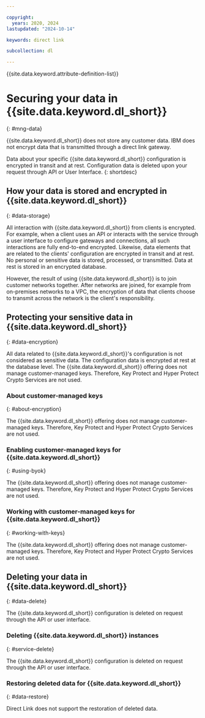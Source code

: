 ```yaml
---

copyright:
  years: 2020, 2024
lastupdated: "2024-10-14"

keywords: direct link

subcollection: dl

---
```


{{site.data.keyword.attribute-definition-list}}

# Securing your data in {{site.data.keyword.dl_short}}
{: #mng-data}

{{site.data.keyword.dl_short}} does not store any customer data. IBM does not encrypt data that is transmitted through a direct link gateway.

Data about your specific {{site.data.keyword.dl_short}} configuration is encrypted in transit and at rest. Configuration data is deleted upon your request through API or User Interface.
{: shortdesc}

## How your data is stored and encrypted in {{site.data.keyword.dl_short}}
{: #data-storage}

All interaction with {{site.data.keyword.dl_short}} from clients is encrypted. For example, when a client uses an API or interacts with the service through a user interface to configure gateways and connections, all such interactions are fully end-to-end encrypted. Likewise, data elements that are related to the clients' configuration are encrypted in transit and at rest. No personal or sensitive data is stored, processed, or transmitted. Data at rest is stored in an encrypted database.

However, the result of using {{site.data.keyword.dl_short}} is to join customer networks together. After networks are joined, for example from on-premises networks to a VPC, the encryption of data that clients choose to transmit across the network is the client's responsibility.

## Protecting your sensitive data in {{site.data.keyword.dl_short}}
{: #data-encryption}

All data related to {{site.data.keyword.dl_short}}'s configuration is not considered as sensitive data. The configuration data is encrypted at rest at the database level. The {{site.data.keyword.dl_short}} offering does not manage customer-managed keys. Therefore, Key Protect and Hyper Protect Crypto Services are not used.

### About customer-managed keys
{: #about-encryption}

The {{site.data.keyword.dl_short}} offering does not manage customer-managed keys. Therefore, Key Protect and Hyper Protect Crypto Services are not used.

### Enabling customer-managed keys for {{site.data.keyword.dl_short}}
{: #using-byok}

The {{site.data.keyword.dl_short}} offering does not manage customer-managed keys. Therefore, Key Protect and Hyper Protect Crypto Services are not used.

### Working with customer-managed keys for {{site.data.keyword.dl_short}}
{: #working-with-keys}

The {{site.data.keyword.dl_short}} offering does not manage customer-managed keys. Therefore, Key Protect and Hyper Protect Crypto Services are not used.

## Deleting your data in {{site.data.keyword.dl_short}}
{: #data-delete}

The {{site.data.keyword.dl_short}} configuration is deleted on request through the API or user interface.

### Deleting {{site.data.keyword.dl_short}} instances
{: #service-delete}

The {{site.data.keyword.dl_short}} configuration is deleted on request through the API or user interface.

### Restoring deleted data for {{site.data.keyword.dl_short}}
{: #data-restore}

Direct Link does not support the restoration of deleted data.

